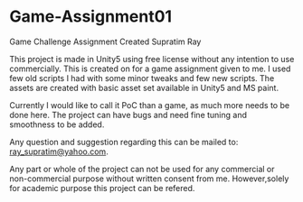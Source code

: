 # Game-Assignment01
Game Challenge Assignment
Created Supratim Ray

This project is made in Unity5 using free license without any intention to use commercially. This is created on for a game assignment given to me. I used few old scripts I had with some minor tweaks and few new scripts. The assets are created with basic asset set available in Unity5 and MS paint.

Currently I would like to call it PoC than a game, as much more needs to be done here. The project can have bugs and need fine tuning and smoothness to be added.

Any question and suggestion regarding this can be mailed to: ray_supratim@yahoo.com.

Any part or whole of the project can not be used for any commercial or non-commercial purpose without written consent from me. However,solely for academic purpose this project can be refered. 
